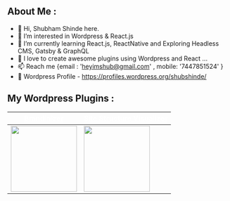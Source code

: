 ## About Me : 

- 👋 Hi, Shubham Shinde here.
- 👀 I’m interested in Wordpress & React.js
- 🌱 I’m currently learning React.js, ReactNative and Exploring Headless CMS, Gatsby & GraphQL
- 💞️ I love to create awesome plugins using Wordpress and React ...
- 📫 Reach me {email : 'heyimshub@gmail.com' , mobile: '7447851524' }
- 👀 Wordpress Profile - https://profiles.wordpress.org/shubshinde/


## My Wordpress Plugins : 

| <a style="color: white;" href="https://wordpress.org/plugins/brandinizer/">Brandinizer</a> | <a style="color: white;" href="https://wordpress.org/plugins/site-structure-visualizer/">Site Structure Visualizer</a> |
|-------------|-------------|
| <img src="https://ps.w.org/brandinizer/assets/icon-256x256.png?rev=2560894" width="150"> | <img src="https://ps.w.org/site-structure-visualizer/assets/icon-256x256.png?rev=2588234" width="150"> |

